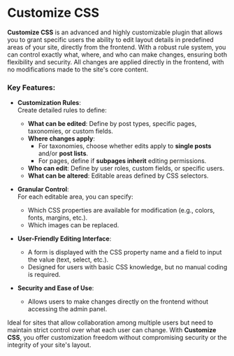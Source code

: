 ﻿
# Customize CSS  
**Customize CSS** is an advanced and highly customizable plugin that allows you to grant specific users the ability to edit layout details in predefined areas of your site, directly from the frontend. With a robust rule system, you can control exactly what, where, and who can make changes, ensuring both flexibility and security. All changes are applied directly in the frontend, with no modifications made to the site's core content.

### Key Features:  
- **Customization Rules**:  
  Create detailed rules to define:  
  - **What can be edited**: Define by post types, specific pages, taxonomies, or custom fields.  
  - **Where changes apply**:  
    - For taxonomies, choose whether edits apply to **single posts** and/or **post lists**.  
    - For pages, define if **subpages inherit** editing permissions.  
  - **Who can edit**: Define by user roles, custom fields, or specific users.  
  - **What can be altered**: Editable areas defined by CSS selectors.  

- **Granular Control**:  
  For each editable area, you can specify:  
  - Which CSS properties are available for modification (e.g., colors, fonts, margins, etc.).  
  - Which images can be replaced.  

- **User-Friendly Editing Interface**:  
  - A form is displayed with the CSS property name and a field to input the value (text, select, etc.).  
  - Designed for users with basic CSS knowledge, but no manual coding is required.  

- **Security and Ease of Use**:  
  - Allows users to make changes directly on the frontend without accessing the admin panel.  

Ideal for sites that allow collaboration among multiple users but need to maintain strict control over what each user can change. With **Customize CSS**, you offer customization freedom without compromising security or the integrity of your site's layout.

